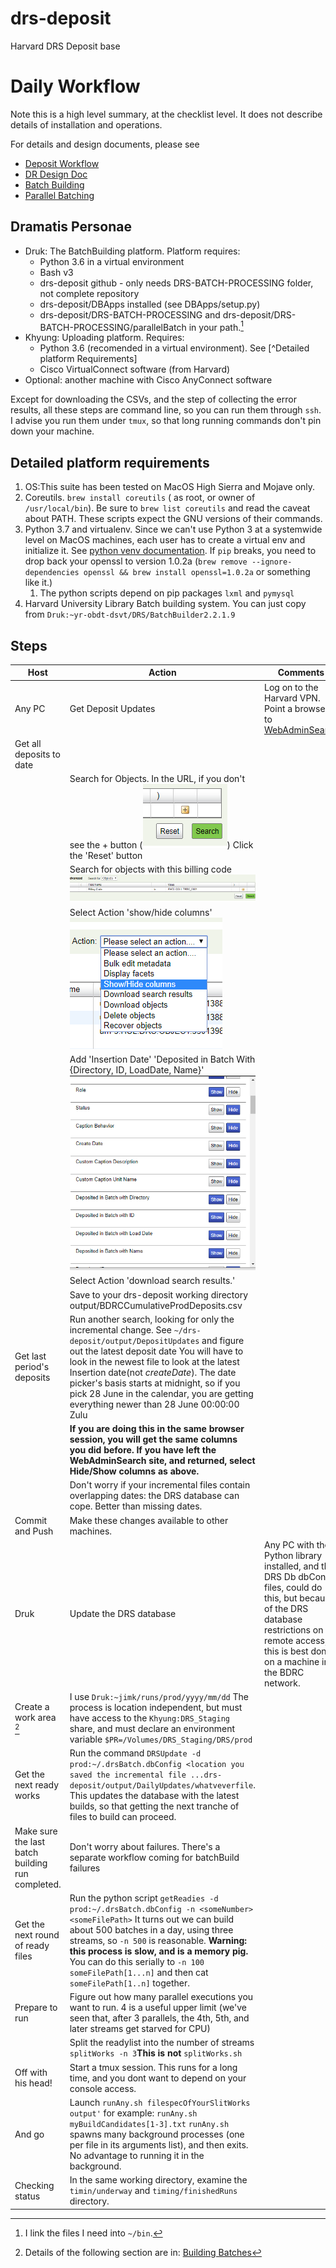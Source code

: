 # drs-deposit 
Harvard DRS Deposit base
# Daily Workflow
Note this is a high level summary, at the checklist level. It does not describe details of installation and operations.

For details and design documents, please see 
* [Deposit Workflow](DRS-BATCH-PROCESSING/DepositWorkflow.md)
* [DR Design Doc](./DRS-BATCH-PROCESSING/DRDesignOverview.md)
* [Batch Building](./DRS-BATCH-PROCESSING/BatchBuilding.md)
* [Parallel Batching](./DRS-BATCH-PROCESSING/parallelBatching.md)

## Dramatis Personae

+ Druk: The BatchBuilding platform. Platform requires:
	- Python 3.6 in a virtual environment
	- Bash v3
	- drs-deposit github - only needs DRS-BATCH-PROCESSING folder, not complete repository
	- drs-deposit/DBApps installed (see DBApps/setup.py)
	- drs-deposit/DRS-BATCH-PROCESSING and drs-deposit/DRS-BATCH-PROCESSING/parallelBatch in your path.[^4487da72]
+ Khyung: Uploading platform. Requires:
	- Python 3.6 (recomended in a virtual environment). See [^Detailed platform Requirements]
	- Cisco VirtualConnect software (from Harvard)
+ Optional: another machine with Cisco AnyConnect software

[^4487da72]: I link the files I need into `~/bin`.

Except for downloading the CSVs, and the step of collecting the error results, all these steps are command line, so you can run them through `ssh`. I advise you run them under `tmux`, so that long running commands don't pin down your machine.

## Detailed platform requirements
1. OS:This suite has been tested on MacOS High Sierra and Mojave only.
1. Coreutils.  `brew install coreutils` ( as root, or owner of `/usr/local/bin`). Be sure to `brew list coreutils` and read the caveat about PATH. These scripts expect the GNU versions of their commands.
1. Python 3.7 and virtualenv.  Since we can't use Python 3 at a systemwide level on MacOS machines, each user has to create a virtual env and initialize it. See [python venv documentation](https://docs.python.org/3/library/venv.html). If `pip` breaks, you need to drop back your openssl to version 1.0.2a (`brew remove --ignore-dependencies openssl && brew install openssl=1.0.2a` or something like it.)
    1. The python scripts depend on pip packages `lxml` and `pymysql`
1. Harvard University Library Batch building system. You can just copy from `Druk:~yr-obdt-dsvt/DRS/BatchBuilder2.2.1.9`


## Steps
Host  | Action  |Comments
--|---|--
Any PC|Get Deposit Updates   |Log on to the Harvard VPN. Point a browser to [WebAdminSearch][68fcc779]  
  |Get all deposits to date|  
  |   |Search for Objects. In the URL, if you don't see the + button (![The Plus button](images/2018/06/the-plus-button.png)) Click the 'Reset' button     
  |   | Search for objects with this billing code ![Billing code HFCL.COLL.TBRC_0001](images/2018/06/billing-code-hfcl-coll-tbrc-0001.png)
  |   |Select  Action 'show/hide columns' ![Show Hide Columns](images/2018/06/show-hide-columns.png)   
  |   |Add 'Insertion Date' 'Deposited in Batch With {Directory, ID, LoadDate, Name}' ![Select 'Show'](images/2018/06/select-show.png)  
  |   |Select Action 'download search results.'  
  |   |Save to your drs-deposit working directory output/BDRCCumulativeProdDeposits.csv  
  |Get last period's deposits | Run another search, looking for only the incremental change. See `~/drs-deposit/output/DepositUpdates` and figure out the latest deposit date You will have to look in the newest file to look at the latest Insertion date(not _createDate_). The date picker's basis starts at midnight, so if you pick 28 June in the calendar, you are getting everything newer than 28 June 00:00:00 Zulu|
  |   |**If you are doing this in the same browser session, you will get the same columns you did before. If you have left the WebAdminSearch site, and returned, select Hide/Show columns as above.**  
  |   |Don't worry if your incremental files contain overlapping dates: the DRS database can cope. Better than missing dates.
   |Commit and Push | Make these changes available to other machines.  
Druk |Update the DRS database | Any PC with the Python library installed, and the DRS Db dbConfig files, could do this, but because of the DRS database restrictions on remote access, this is best done on a machine in the BDRC network.  
  |Create a work area [^b4db8524]  | I use `Druk:~jimk/runs/prod/yyyy/mm/dd`  The process is location independent, but must have access to the `Khyung:DRS_Staging` share, and must declare an environment variable `$PR=/Volumes/DRS_Staging/DRS/prod`
  | Get the next ready works  | Run the command `DRSUpdate -d prod:~/.drsBatch.dbConfig <location you saved the incremental file ...drs-deposit/output/DailyUpdates/whatveverfile`. This updates the database with the latest builds, so that getting the next tranche of files to build can proceed.
  |Make sure the last batch building run completed.   | Don't worry about failures. There's a separate workflow coming for batchBuild failures
  |Get the next round of ready files | Run the python script `getReadies -d prod:~/.drsBatch.dbConfig -n <someNumber> <someFilePath>`  It turns out we can build about 500 batches in a day, using three streams, so `-n 500` is reasonable. **Warning: this process is slow, and is a memory pig.** You can do this serially to `-n 100 someFilePath[1...n]` and then cat `someFilePath[1..n]` together.
  | Prepare to run  | Figure out how many parallel executions you want to run. 4 is a useful upper limit (we've seen that, after 3 parallels, the 4th, 5th, and later streams get starved for CPU)
  |   |Split the readylist into the number of streams  `splitWorks -n 3`**This is not** `splitWorks.sh`  
  | Off with his head! | Start a tmux session. This runs for a long time, and you dont want to depend on your console access.
  |And go | Launch `runAny.sh filespecOfYourSlitWorks output'` for example: `runAny.sh myBuildCandidates[1-3].txt` `runAny.sh` spawns many background processes (one per file in its arguments list), and then exits. No advantage to running it in the background.
  | Checking status  | In the same working directory, examine the `timin/underway` and `timing/finishedRuns` directory.

  [68fcc779]: http://nrs.harvard.edu/urn-3:hul:drs2-admin "Harvard Web Admin Search"
[^b4db8524]: Details of the following section are in: [Building Batches][65e185e8] 

  [65e185e8]: ./DRS-BATCH-PROCESSING/BatchBuilding.md "Building Batches"
